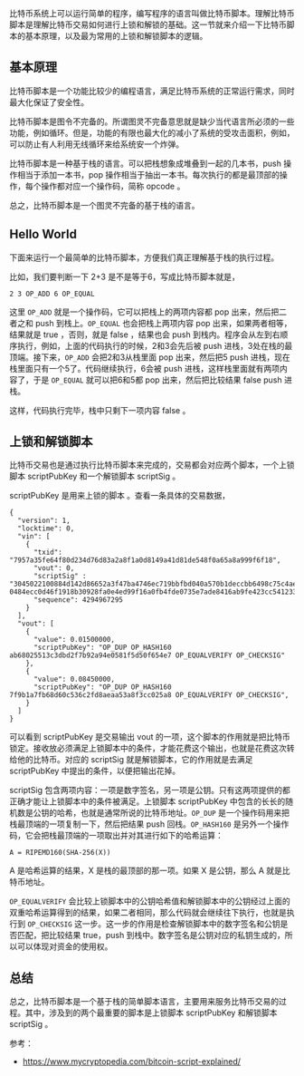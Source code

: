 比特币系统上可以运行简单的程序，编写程序的语言叫做比特币脚本。理解比特币脚本是理解比特币交易如何进行上锁和解锁的基础。这一节就来介绍一下比特币脚本的基本原理，以及最为常用的上锁和解锁脚本的逻辑。

## 基本原理

比特币脚本是一个功能比较少的编程语言，满足比特币系统的正常运行需求，同时最大化保证了安全性。

比特币脚本是图令不完备的。所谓图灵不完备意思就是缺少当代语言所必须的一些功能，例如循环。但是，功能的有限也最大化的减小了系统的受攻击面积，例如，可以防止有人利用无线循环来给系统安一个炸弹。

比特币脚本是一种基于栈的语言。可以把栈想象成堆叠到一起的几本书，push 操作相当于添加一本书，pop 操作相当于抽出一本书。每次执行的都是最顶部的操作，每个操作都对应一个操作码，简称 opcode 。

总之，比特币脚本是一个图灵不完备的基于栈的语言。

## Hello World

下面来运行一个最简单的比特币脚本，方便我们真正理解基于栈的执行过程。

比如，我们要判断一下 2+3 是不是等于6，写成比特币脚本就是，

```
2 3 OP_ADD 6 OP_EQUAL
```

这里 `OP_ADD` 就是一个操作码，它可以把栈上的两项内容都 pop 出来，然后把二者之和 push 到栈上。`OP_EQUAL` 也会把栈上两项内容 pop 出来，如果两者相等，结果就是 true ，否则，就是 false ，结果也会 push 到栈内。程序会从左到右顺序执行，例如，上面的代码执行的时候，2和3会先后被 push 进栈，3处在栈的最顶端。接下来，`OP_ADD` 会把2和3从栈里面 pop 出来，然后把5 push 进栈，现在栈里面只有一个5了。代码继续执行，6会被 push 进栈，这样栈里面就有两项内容了，于是 `OP_EQUAL` 就可以把6和5都 pop 出来，然后把比较结果 false push 进栈。

这样，代码执行完毕，栈中只剩下一项内容 false 。

## 上锁和解锁脚本

比特币交易也是通过执行比特币脚本来完成的，交易都会对应两个脚本，一个上锁脚本 scriptPubKey 和一个解锁脚本 scriptSig 。

scriptPubKey 是用来上锁的脚本 。查看一条具体的交易数据，

```
{
  "version": 1,
  "locktime": 0,
  "vin": [
    {
      "txid": "7957a35fe64f80d234d76d83a2a8f1a0d8149a41d81de548f0a65a8a999f6f18",
      "vout": 0,
      "scriptSig" : "3045022100884d142d86652a3f47ba4746ec719bbfbd040a570b1deccbb6498c75c4ae24cb02204b9f039ff08df09cbe9f6addac960298cad530a863ea8f53982c09db8f6e3813[ALL] 0484ecc0d46f1918b30928fa0e4ed99f16a0fb4fde0735e7ade8416ab9fe423cc5412336376789d172787ec3457eee41c04f4938de5cc17b4a10fa336a8d752adf",
      "sequence": 4294967295
    }
  ],
  "vout": [
    {
      "value": 0.01500000,
      "scriptPubKey": "OP_DUP OP_HASH160 ab68025513c3dbd2f7b92a94e0581f5d50f654e7 OP_EQUALVERIFY OP_CHECKSIG"
    },
    {
      "value": 0.08450000,
      "scriptPubKey": "OP_DUP OP_HASH160 7f9b1a7fb68d60c536c2fd8aeaa53a8f3cc025a8 OP_EQUALVERIFY OP_CHECKSIG",
    }
  ]
}
```

可以看到 scriptPubKey 是交易输出 vout 的一项，这个脚本的作用就是把比特币锁定。接收放必须满足上锁脚本中的条件，才能花费这个输出，也就是花费这次转给他的比特币。对应的 scriptSig 就是解锁脚本，它的作用就是去满足 scriptPubKey 中提出的条件，以便把输出花掉。

scriptSig 包含两项内容：一项是数字签名，另一项是公钥。只有这两项提供的都正确才能让上锁脚本中的条件被满足。上锁脚本 scriptPubKey 中包含的长长的随机数是公钥的哈希，也就是通常所说的比特币地址。`OP_DUP` 是一个操作码用来把栈最顶端的一项复制一下，然后把结果 push 回栈。`OP_HASH160` 是另外一个操作码，它会把栈最顶端的一项取出并对其进行如下的哈希运算：

```
A = RIPEMD160(SHA-256(X))
```

A 是哈希运算的结果，X 是栈的最顶部的那一项。如果 X 是公钥，那么 A 就是比特币地址。

`OP_EQUALVERIFY` 会比较上锁脚本中的公钥哈希值和解锁脚本中的公钥经过上面的双重哈希运算得到的结果，如果二者相同，那么代码就会继续往下执行，也就是执行到  `OP_CHECKSIG` 这一步。这一步的作用是检查解锁脚本中的数字签名和公钥是否匹配，把比较结果 true，push 到栈中。数字签名是公钥对应的私钥生成的，所以可以体现对资金的使用权。

## 总结

总之，比特币脚本是一个基于栈的简单脚本语言，主要用来服务比特币交易的过程。其中，涉及到的两个最重要的脚本是上锁脚本 scriptPubKey 和解锁脚本 scriptSig 。


参考：

- https://www.mycryptopedia.com/bitcoin-script-explained/ 
